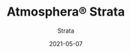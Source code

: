 ---
title: "Atmosphera® Strata"
image_primary: "img/atmosphera-standard-strata-web01.jpg"
image_secondary: "img/Arktura-Atmosphera-Strata-Standard-Feature-Image-v2-1600x1600.png"
description: "Strata%u2019s%20ceiling%20baffles%20take%20Linea%u2019s%20straight%20design%20to%20another%20level%20with%20tighter%20spacing%20and%20shallower%20fins%20to%20hide%20the%20plenum%20and%20building%20systems%20above.%20With%20this%20denser%20configuration%2C%20your%20design%20becomes%20a%20garden%20of%20structure%3A%20A%20peaceful%20one%2C%20thanks%20to%20Soft%20Sound%AE%20fins%20which%20provide%20steady%20acoustic%20control."
designer: "Arktura"
tags: 
  - "Acoustic"
  - "Ceiling Baffles"
subtitle: "Strata"
href: "https://arktura.com/product/atmosphera-standard-strata/"
category: "Acoustic"
manufacturer: "Arktura"
slug: "/manufacturers/arktura/acoustic/arktura-atmosphera-strata"
date: "2021-05-07"
---
